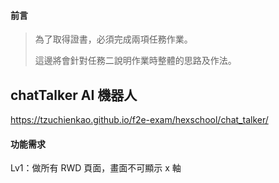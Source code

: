 #### 前言
>
> 為了取得證書，必須完成兩項任務作業。
> 
> 這邊將會針對任務二說明作業時整體的思路及作法。
>

## chatTalker AI 機器人
https://tzuchienkao.github.io/f2e-exam/hexschool/chat_talker/
#### 功能需求
Lv1：做所有 RWD 頁面，畫面不可顯示 x 軸
